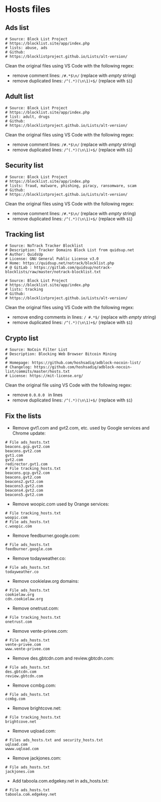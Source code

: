 # Hosts files

## Ads list

```
# Source: Block List Project
# https://blocklist.site/app/index.php
# lists: abuse, ads
# Github:
# https://blocklistproject.github.io/Lists/alt-version/

```

Clean the original files using VS Code with the following regex:
- remove comment lines: `/#.*$\n/` (replace with *empty* string)
- remove duplicated lines: `/^(.*)(\n\1)+$/` (replace with `$1`) 

## Adult list

```
# Source: Block List Project
# https://blocklist.site/app/index.php
# list: adult, drugs
# Github:
# https://blocklistproject.github.io/Lists/alt-version/

```

Clean the original files using VS Code with the following regex:
- remove comment lines: `/#.*$\n/` (replace with *empty* string)
- remove duplicated lines: `/^(.*)(\n\1)+$/` (replace with `$1`) 

## Security list

```
# Source: Block List Project
# https://blocklist.site/app/index.php
# lists: fraud, malware, phishing, piracy, ransomware, scam
# Github:
# https://blocklistproject.github.io/Lists/alt-version/

```

Clean the original files using VS Code with the following regex:
- remove comment lines: `/#.*$\n/` (replace with *empty* string)
- remove duplicated lines: `/^(.*)(\n\1)+$/` (replace with `$1`) 

## Tracking list

```
# Source: NoTrack Tracker Blocklist 
# Description: Tracker Domains Block List from quidsup.net
# Author: QuidsUp
# License: GNU General Public License v3.0
# Home: https://quidsup.net/notrack/blocklist.php
# @ GitLab : https://gitlab.com/quidsup/notrack-blocklists/raw/master/notrack-blocklist.txt

# Source: Block List Project
# https://blocklist.site/app/index.php
# lists: tracking
# Github:
# https://blocklistproject.github.io/Lists/alt-version/

```

Clean the original files using VS Code with the following regex:
- remove ending comments in lines: `/ #.*$/` (replace with *empty* string)
- remove duplicated lines: `/^(.*)(\n\1)+$/` (replace with `$1`) 

## Crypto list

```
# Source: NoCoin Filter List
# Description: Blocking Web Browser Bitcoin Mining
#
# Homepage: https://github.com/hoshsadiq/adblock-nocoin-list/
# Changelog: https://github.com/hoshsadiq/adblock-nocoin-list/commits/master/hosts.txt
# License: https://mit-license.org/

```

Clean the original file using VS Code with the following regex:
- remove `0.0.0.0 ` in lines
- remove duplicated lines: `/^(.*)(\n\1)+$/` (replace with `$1`) 


## Fix the lists

- Remove gvt1.com and gvt2.com, etc. used by Google services and Chrome update:

```
# File ads_hosts.txt
beacons.gcp.gvt2.com
beacons.gvt2.com
gvt1.com
gvt2.com
redirector.gvt1.com
# File tracking_hosts.txt
beacons.gcp.gvt2.com
beacons.gvt2.com
beacons2.gvt2.com
beacons3.gvt2.com
beacons4.gvt2.com
beacons5.gvt2.com
```

- Remove woopic.com used by Orange services:
```
# File tracking_hosts.txt
woopic.com
# File ads_hosts.txt
c.woopic.com
```

- Remove feedburner.google.com:
```
# File ads_hosts.txt
feedburner.google.com
```

- Remove todayweather.co:
```
# File ads_hosts.txt
todayweather.co
```

- Remove cookielaw.org domains:
```
# File ads_hosts.txt
cookielaw.org
cdn.cookielaw.org
```

- Remove onetrust.com:
```
# File tracking_hosts.txt
onetrust.com
```

- Remove vente-privee.com:
```
# File ads_hosts.txt
vente-privee.com
www.vente-privee.com
```

- Remove des.gbtcdn.com and review.gbtcdn.com:
```
# File ads_hosts.txt
des.gbtcdn.com
review.gbtcdn.com
```

- Remove ccmbg.com:
```
# File ads_hosts.txt
ccmbg.com
```

- Remove brightcove.net:
```
# File tracking_hosts.txt
brightcove.net
```

- Remove uqload.com:
```
# Files ads_hosts.txt and security_hosts.txt
uqload.com
wwww.uqload.com
```

- Remove jackjones.com:
```
# File ads_hosts.txt
jackjones.com
```

- Add taboola.com.edgekey.net in ads_hosts.txt:
```
# File ads_hosts.txt
taboola.com.edgekey.net
```
